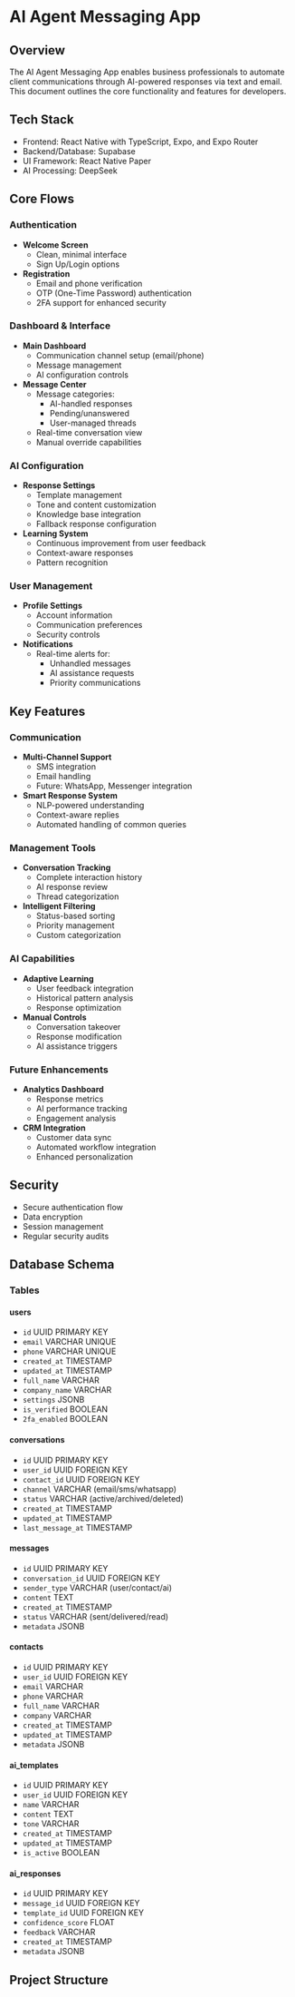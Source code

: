 # AI Agent Messaging App

## Overview
The AI Agent Messaging App enables business professionals to automate client communications through AI-powered responses via text and email. This document outlines the core functionality and features for developers.

## Tech Stack

- Frontend: React Native with TypeScript, Expo, and Expo Router
- Backend/Database: Supabase
- UI Framework: React Native Paper
- AI Processing: DeepSeek

## Core Flows

### Authentication
- **Welcome Screen**
  - Clean, minimal interface
  - Sign Up/Login options
- **Registration**
  - Email and phone verification
  - OTP (One-Time Password) authentication
  - 2FA support for enhanced security

### Dashboard & Interface
- **Main Dashboard**
  - Communication channel setup (email/phone)
  - Message management
  - AI configuration controls
- **Message Center**
  - Message categories:
    - AI-handled responses
    - Pending/unanswered
    - User-managed threads
  - Real-time conversation view
  - Manual override capabilities

### AI Configuration
- **Response Settings**
  - Template management
  - Tone and content customization
  - Knowledge base integration
  - Fallback response configuration
- **Learning System**
  - Continuous improvement from user feedback
  - Context-aware responses
  - Pattern recognition

### User Management
- **Profile Settings**
  - Account information
  - Communication preferences
  - Security controls
- **Notifications**
  - Real-time alerts for:
    - Unhandled messages
    - AI assistance requests
    - Priority communications

## Key Features

### Communication
- **Multi-Channel Support**
  - SMS integration
  - Email handling
  - Future: WhatsApp, Messenger integration
- **Smart Response System**
  - NLP-powered understanding
  - Context-aware replies
  - Automated handling of common queries

### Management Tools
- **Conversation Tracking**
  - Complete interaction history
  - AI response review
  - Thread categorization
- **Intelligent Filtering**
  - Status-based sorting
  - Priority management
  - Custom categorization

### AI Capabilities
- **Adaptive Learning**
  - User feedback integration
  - Historical pattern analysis
  - Response optimization
- **Manual Controls**
  - Conversation takeover
  - Response modification
  - AI assistance triggers

### Future Enhancements
- **Analytics Dashboard**
  - Response metrics
  - AI performance tracking
  - Engagement analysis
- **CRM Integration**
  - Customer data sync
  - Automated workflow integration
  - Enhanced personalization

## Security
- Secure authentication flow
- Data encryption
- Session management
- Regular security audits

## Database Schema

### Tables

#### users
- `id` UUID PRIMARY KEY
- `email` VARCHAR UNIQUE
- `phone` VARCHAR UNIQUE
- `created_at` TIMESTAMP
- `updated_at` TIMESTAMP
- `full_name` VARCHAR
- `company_name` VARCHAR
- `settings` JSONB
- `is_verified` BOOLEAN
- `2fa_enabled` BOOLEAN

#### conversations
- `id` UUID PRIMARY KEY
- `user_id` UUID FOREIGN KEY
- `contact_id` UUID FOREIGN KEY
- `channel` VARCHAR (email/sms/whatsapp)
- `status` VARCHAR (active/archived/deleted)
- `created_at` TIMESTAMP
- `updated_at` TIMESTAMP
- `last_message_at` TIMESTAMP

#### messages
- `id` UUID PRIMARY KEY
- `conversation_id` UUID FOREIGN KEY
- `sender_type` VARCHAR (user/contact/ai)
- `content` TEXT
- `created_at` TIMESTAMP
- `status` VARCHAR (sent/delivered/read)
- `metadata` JSONB

#### contacts
- `id` UUID PRIMARY KEY
- `user_id` UUID FOREIGN KEY
- `email` VARCHAR
- `phone` VARCHAR
- `full_name` VARCHAR
- `company` VARCHAR
- `created_at` TIMESTAMP
- `updated_at` TIMESTAMP
- `metadata` JSONB

#### ai_templates
- `id` UUID PRIMARY KEY
- `user_id` UUID FOREIGN KEY
- `name` VARCHAR
- `content` TEXT
- `tone` VARCHAR
- `created_at` TIMESTAMP
- `updated_at` TIMESTAMP
- `is_active` BOOLEAN

#### ai_responses
- `id` UUID PRIMARY KEY
- `message_id` UUID FOREIGN KEY
- `template_id` UUID FOREIGN KEY
- `confidence_score` FLOAT
- `feedback` VARCHAR
- `created_at` TIMESTAMP
- `metadata` JSONB

## Project Structure
